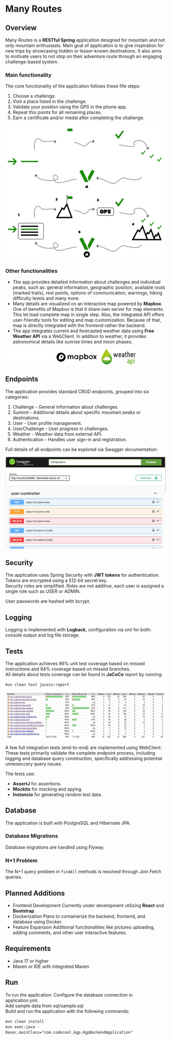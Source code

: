 # Many Routes

## Overview
Many Routes is a **RESTful Spring** application designed for mountain and not only mountain enthusiasts. 
Main goal of application is to give inspiration for new trips by showcasing hidden or lesser-known destinations. 
It also aims to motivate users to not  stop on their adventure route through an engaging challenge-based system.

### Main functionality
The core functionality of the application follows these fife steps:

1. Choose a challenge.
2. Visit a place listed in the challenge.
3. Validate your position using the GPS in the phone app.
4. Repeat this points for all remaining places. 
5. Earn a certificate and/or medal after completing the challenge.

![main-diagram-black.png](readme-pic%2Fmain-diagram-black.png#gh-dark-mode-only)
![main-diagram-white.png](readme-pic%2Fmain-diagram-white.png#gh-light-mode-only)

### Other functionalities
- The app provides detailed information about challenges and individual peaks, such as: general information, geographic position, available
  routs (marked trails), rest points, options of communication, warnings, hiking difficulty levels and many more.
- Many details are visualized on an interactive map powered by **Mapbox**.
One of benefits of Mapbox is that it share own server for map elements. This let load complete map in single step.
Also, the integrated API offers user-friendly tools for editing and map customization.
Because of that, map is directly integrated with the frontend rather the backend.
- The app integrates current and forecasted weather data using **Free Weather API** via a WebClient.
In addition to weather, it provides astronomical details like sunrise times and moon phases.

[![mapbox-black.png](readme-pic%2Fmapbox-black.png#gh-dark-mode-only)](https://www.mapbox.com/)
[![mapbox-white.png](readme-pic%2Fmapbox-white.png#gh-light-mode-only)](https://www.mapbox.com/)
[![weatherapi_logo.webp](readme-pic%2Fweatherapi_logo.webp)](https://www.weatherapi.com/)

## Endpoints
The application provides standard CRUD endpoints, grouped into six categories:
1. Challenge - General information about challenges.
2. Summit - Additional details about specific mountain peaks or destinations.
3. User - User profile management.
4. UserChallenge - User progress in challenges.
5. Weather - Weather data from external API.
6. Authentication - Handles user sign-in and registration.

Full details of all endpoints can be explored via Swagger documentation: 

[![swagger.JPG](readme-pic%2Fswagger.JPG)](http://localhost:8080/swagger-ui/index.html#/)

## Security
The application uses Spring Security with **JWT tokens** for authentication. Tokens are encrypted using a 512-bit secret key.  
Security roles are simplified. Roles are not additive, each user is assigned a single role such as USER or ADMIN.

User passwords are hashed with bcrypt.

## Logging
Logging is implemented with **Logback**, configuration via xml for both: console output and log file storage.

## Tests
The application achieves 96% unit test coverage based on missed instructions and 94% coverage based on missed branches.  
All details about tests coverage can be found in **JaCoCo** report by running:

`mvn clean test jacoco:report`

![jacoco.JPG](readme-pic%2Fjacoco.JPG)

A few full integration tests (end-to-end) are implemented using WebClient. These tests primarily validate the complete endpoint process, including logging and database query construction, specifically addressing potential unneseccery query issues.

The tests use:
- **AssertJ** for assertions.
- **Mockito** for mocking and spying.
- **Instancio** for generating random test data.


## Database
The application is built with PostgreSQL and Hibernate JPA.

### Database Migrations
Database migrations are handled using Flyway.

### N+1 Problem
The N+1 query problem in `findAll` methods is resolved through Join Fetch queries.

## Planned Additions
- Frontend Development
Currently under development utilizing **React** and **Bootstrap**.
- Dockerization
Plans to containerize the backend, frontend, and database using Docker.
- Feature Expansion
Additional functionalities like pictures uploading, adding comments, and other user interactive features.

## Requirements
- Java 17 or higher
- Maven or IDE with integrated Maven

## Run
To run the application: 
Configure the database connection in application.yml.  
Add sample data from sql/sample.sql  
Build and run the application with the following commands:  

`mvn clean install`  
`mvn exec:java -Dexec.mainClass="com.codecool.kgp.KgpBackendApplication"`
